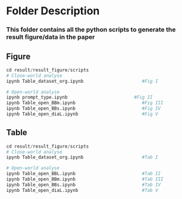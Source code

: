 # Folder Description
### This folder contains all the python scripts to generate the result figure/data in the paper


## Figure 
``` python
cd result/result_figure/scripts
# Close-world analyse
ipynb Table_dataset_org.ipynb                      #Fig I

# Open-world analyse
ipynb prompt_type.ipynb                         #Fig II
ipynb Table_open_BBm.ipynb                         #Fig III
ipynb Table_open_BBs.ipynb                         #Fig IV
ipynb Table_open_diaL.ipynb                        #Fig V

```

## Table
``` python
cd result/result_figure/scripts
# Close-world analyse
ipynb Table_dataset_org.ipynb                      #Tab I

# Open-world analyse
ipynb Table_open_BBL.ipynb                         #Tab II
ipynb Table_open_BBm.ipynb                         #Tab III
ipynb Table_open_BBs.ipynb                         #Tab IV
ipynb Table_open_diaL.ipynb                        #Tab V
```